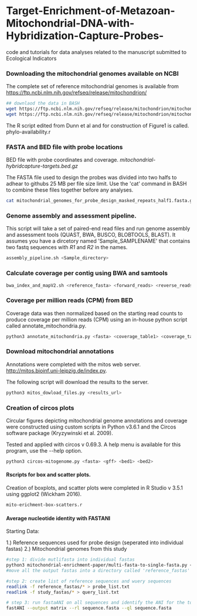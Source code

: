 # Target-Enrichment-of-Metazoan-Mitochondrial-DNA-with-Hybridization-Capture-Probes-
code and tutorials for data analyses related to the manuscript submitted to Ecological Indicators

### Downloading the mitochondrial genomes available on NCBI
The complete set of reference mitochondrial genomes is available from https://ftp.ncbi.nlm.nih.gov/refseq/release/mitochondrion/

```bash
## downlaod the data in BASH
wget https://ftp.ncbi.nlm.nih.gov/refseq/release/mitochondrion/mitochondrion.1.1.genomic.fna.gz
wget https://ftp.ncbi.nlm.nih.gov/refseq/release/mitochondrion/mitochondrion.2.1.genomic.fna.gz
```

The R script edited from Dunn et al and for construction of Figure1 is called. phylo-availability.r

### FASTA and BED file with probe locations

BED file with probe coordinates and coverage. *mitochondrial-hybridcapture-targets.bed.gz*

The FASTA file used to design the probes was divided into two halfs to adhear to githubs 25 MB per file size limit. Use the  'cat' command in BASH to combine these files together before any analyses.

```bash
cat mitochondrial_genomes_for_probe_design_masked_repeats_half1.fasta.gz mitochondrial_genomes_for_probe_design_masked_repeats_half1.fasta.gz > mitos.fasta
```

### Genome assembly and assessment pipeline.

This script will take a set of paired-end read files and run genome assembly and assessment tools (QUAST, BWA, BUSCO, BLOBTOOLS, BLAST).
It assumes you have a dircetory named 'Sample_SAMPLENAME' that contains two fastq sequences with _R1_ and _R2_ in the names. 

```bash
assembly_pipeline.sh <Sample_directory>
```


### Calculate coverage per contig using BWA and samtools

```bash
bwa_index_and_mapV2.sh <reference_fasta> <forward_reads> <reverse_reads> <sample_name>
```

### Coverage per million reads (CPM) from BED

Coverage data was then normalized based on the starting read counts to produce coverage per million reads (CPM) using an in-house python script called annotate_mitochondria.py. 

```bash
python3 annotate_mitochondria.py <fasta> <coverage_table1> <coverage_table2> <taxonomy_table> <blast_results>
```

### Download mitochondrial annotations
Annotations were completed with the mitos web server. http://mitos.bioinf.uni-leipzig.de/index.py.

The following script will download the results to the server.

```bash
python3 mitos_dowload_files.py <results_url>
```

### Creation of circos plots

Circular figures depicting mitochondrial genome annotations and coverage were constructed using custom scripts in Python v3.6.1 and the Circos software package (Kryzywinski et al. 2009). 

Tested and applied with circos v 0.69.3. A help menu is available for this program, use the --help option.


```bash
python3 circos-mitogenome.py <fasta> <gff> <bed1> <bed2>
```

#### Rscripts for box and scatter plots.
Creation of boxplots, and scatter plots were completed in R Studio v 3.5.1 using ggplot2 (Wickham 2016).

```bash
mito-erichment-box-scatters.r
```
#### Average nucleotide identity with FASTANI

Starting Data: 

1.) Reference sequences used for probe design (seperated into individual fastas)
2.) Mitochondrial genomes from this study


```bash
#step 1: divide mutlifasta into individual fastas
python3 mitochondrial-enrichment-paper/multi-fasta-to-single-fasta.py <reference_multi_fasta>
#move all the output fastas into a directory called 'reference_fastas'

#step 2: create list of reference sequences and wuery sequences
readlink -f reference_fastas/* > probe_list.txt
readlink -f study_fastas/* > query_list.txt

# step 3: run fastaANI on all sequences and identify the ANI for the top match
fastANI --output matrix --rl sequence.fasta --ql sequence.fasta
```
